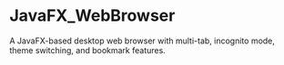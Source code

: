 # JavaFX_WebBrowser
A JavaFX-based desktop web browser with multi-tab, incognito mode, theme switching, and bookmark features.

